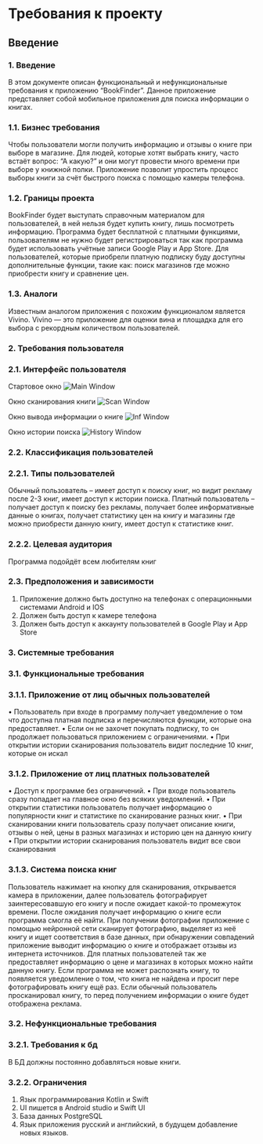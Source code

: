 # Требования к проекту

## Введение

### 1. Введение

В этом документе описан функциональный и нефункциональные требования к приложению “BookFinder”. Данное приложение представляет собой мобильное приложения для поиска информации о книгах.

### 1.1. Бизнес требования
Чтобы пользователи могли получить информацию и отзывы о книге при выборе в магазине. Для людей, которые хотят выбрать книгу, часто встаёт вопрос: “А какую?” и они могут провести много времени при выборе у книжной полки. Приложение позволит упростить процесс выборы книги за счёт быстрого поиска с помощью камеры телефона.

### 1.2. Границы проекта
BookFinder будет выступать справочным материалом для пользователей, в ней нельзя будет купить книгу, лишь посмотреть информацию.
Программа будет бесплатной с платными функциями, пользователям не нужно будет регистрироваться так как программа будет использовать учётные записи Google Play и App Store. Для пользователей, которые приобрели платную подписку буду доступны дополнительные функции, такие как: поиск магазинов где можно приобрести книгу и сравнение цен.
### 1.3. Аналоги
Известным аналогом приложения с похожим функционалом является Vivino. Vivino — это приложение для оценки вина и площадка для его выбора с рекордным количеством пользователей. 


### 2. Требования пользователя

### 2.1. Интерфейс пользователя

Стартовое окно
![Main Window](image/Main_window.png)

Окно сканирования книги
![Scan Window](image/Scaning_window.png)

Окно вывода информации о книге
![Inf Window](image/Information_window.png)

Окно истории поиска
![History Window](image/History_list.png)

### 2.2. Классификация пользователей
### 2.2.1. Типы пользователей
Обычный пользователь – имеет доступ к поиску книг, но видит рекламу после 2-3 книг, имеет доступ к истории поиска.
Платный пользователь – получает доступ к поиску без рекламы, получает более информативные данные о книгах, получает статистику цен на книгу и магазины где можно приобрести данную книгу, имеет доступ к статистике книг.
### 2.2.2. Целевая аудитория
Программа подойдёт всем любителям книг
### 2.3. Предположения и зависимости
1. Приложение должно быть доступно на телефонах с операционными системами Android и IOS
2. Должен быть доступ к камере телефона
3. Должен быть доступ к аккаунту пользователей в Google Play и App Store


### 3. Системные требования
### 3.1. Функциональные требования
### 3.1.1. Приложение от лиц обычных пользователей
• Пользователь при входе в программу получает уведомление о том что доступна платная подписка и перечисляются функции, которые она предоставляет.
• Если он не захочет покупать подписку, то он продолжает пользоваться приложением с ограничениями.
• При открытии истории сканирования пользователь видит последние 10 книг, которые он искал
### 3.1.2. Приложение от лиц платных пользователей
• Доступ к программе без ограничений.
• При входе пользователь сразу попадает на главное окно без всяких уведомлений.
• При открытии статистики пользователь получает информацию о популярности книг и статистике по сканирование разных книг.
• При сканировании книги пользователь сразу получает описание книги, отзывы о ней, цены в разных магазинах и историю цен на данную книгу
• При открытии истории сканирования пользователь видит все свои сканирования
### 3.1.3. Система поиска книг
Пользователь нажимает на кнопку для сканирования, открывается камера в приложении, далее пользователь фотографирует заинтересовавшую его книгу и после ожидает какой-то промежуток времени. После ожидания получает информацию о книге если программа смогла её найти.
При получении фотографии приложение с помощью нейронной сети сканирует фотографию, выделяет из неё книгу и ищет соответствия в базе данных, при обнаружении совпадений приложение выводит информацию о книге и отображает отзывы из интернета источников. Для платных пользователей так же предоставляет информацию о цене и магазинах в которых можно найти данную книгу.
Если программа не может распознать книгу, то появляется уведомление о том, что книга не найдена и просит пере фотографировать книгу ещё раз.
Если обычный пользователь просканировал книгу, то перед получением информации о книге будет отображена реклама.
### 3.2. Нефункциональные требования
### 3.2.1. Требования к бд
В БД должны постоянно добавляться новые книги.
### 3.2.2. Ограничения
1. Язык программирования Kotlin и Swift
2. UI пишется в Android studio и Swift UI
3. База данных PostgreSQL
4. Язык приложения русский и английский, в будущем добавление новых языков.
